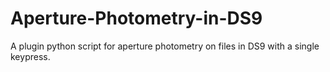 # Aperture-Photometry-in-DS9
A plugin python script for aperture photometry on files in DS9 with a single keypress.
